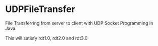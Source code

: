 # UDPFileTransfer
File Transferring from server to client with UDP Socket Programming in Java.

This will satisfy rdt1.0, rdt2.0 and rdt3.0
